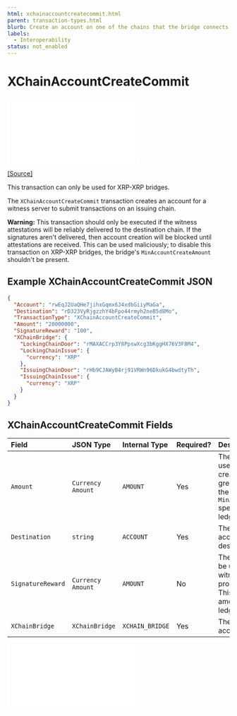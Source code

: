 ```yaml
---
html: xchainaccountcreatecommit.html 
parent: transaction-types.html
blurb: Create an account on one of the chains that the bridge connects. This account serves as the bridge entrance for that chain.
labels:
  - Interoperability
status: not_enabled
---
```

# XChainAccountCreateCommit

<embed src="/snippets/_xchain-bridges-disclaimer.md" />

[[Source]](https://github.com/seelabs/rippled/blob/xbridge/src/ripple/protocol/impl/TxFormats.cpp#L414-L421 "Source")

This transaction can only be used for XRP-XRP bridges.

The `XChainAccountCreateCommit` transaction creates an account for a witness server to submit transactions on an issuing chain.

**Warning:** This transaction should only be executed if the witness attestations will be reliably delivered to the destination chain. If the signatures aren't delivered, then account creation will be blocked until attestations are received. This can be used maliciously; to disable this transaction on XRP-XRP bridges, the bridge's `MinAccountCreateAmount` shouldn't be present.


## Example XChainAccountCreateCommit JSON

```json
{
  "Account": "rwEqJ2UaQHe7jihxGqmx6J4xdbGiiyMaGa",
  "Destination": "rD323VyRjgzzhY4bFpo44rmyh2neB5d8Mo",
  "TransactionType": "XChainAccountCreateCommit",
  "Amount": "20000000",
  "SignatureReward": "100",
  "XChainBridge": {
    "LockingChainDoor": "rMAXACCrp3Y8PpswXcg3bKggHX76V3F8M4",
    "LockingChainIssue": {
      "currency": "XRP"
    },
    "IssuingChainDoor": "rHb9CJAWyB4rj91VRWn96DkukG4bwdtyTh",
    "IssuingChainIssue": {
      "currency": "XRP"
    }
  }
}
```


## XChainAccountCreateCommit Fields

| Field             | JSON Type         | Internal Type | Required? | Description |
|:------------------|:------------------|:------------------|:----------| :-----------|
| `Amount`          | `Currency Amount` | `AMOUNT`          | Yes       | The amount, in XRP, to use for account creation. This must be greater than or equal to the `MinAccountCreateAmount` specified in the `Bridge` ledger object. |
| `Destination`     | `string`          | `ACCOUNT`         | Yes       | The destination account on the destination chain. |
| `SignatureReward` | `Currency Amount` | `AMOUNT`          | No        | The amount, in XRP, to be used to reward the witness servers for providing signatures. This must match the amount on the `Bridge` ledger object. |
| `XChainBridge`    | `XChainBridge`    | `XCHAIN_BRIDGE`   | Yes       | The bridge to create accounts for. |


<embed src="/docs/xls-38d-cross-chain-bridge/snippets/_xchainbridge-serialization.md" />

<!-- ## Error Cases

In addition to errors that can occur for all transactions, {{currentpage.name}} transactions can result in the following [transaction result codes](transaction-results.html):

| Error Code                    | Description                                  |
|:------------------------------|:---------------------------------------------|
| `temDISABLED`                 | The [NonFungibleTokensV1 amendment][] is not enabled. |
-->
